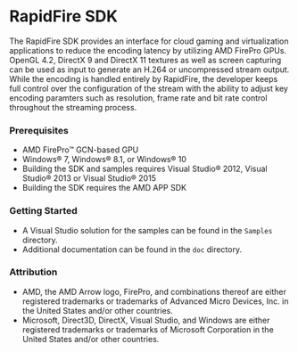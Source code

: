 # RapidFire SDK

The RapidFire SDK provides an interface for cloud gaming and virtualization applications to reduce the encoding latency by utilizing AMD FirePro GPUs. OpenGL 4.2, DirectX 9 and DirectX 11 textures as well as screen capturing can be used as input to generate an H.264 or uncompressed stream output. While the encoding is handled entirely by RapidFire, the developer keeps full control over the configuration of the stream with the ability to adjust key encoding paramters such as resolution, frame rate and bit rate control throughout the streaming process.

### Prerequisites
* AMD FirePro&trade; GCN-based GPU
* Windows&reg; 7, Windows&reg; 8.1, or Windows&reg; 10
* Building the SDK and samples requires Visual Studio&reg; 2012, Visual Studio&reg; 2013 or Visual Studio&reg; 2015
* Building the SDK requires the AMD APP SDK

### Getting Started
* A Visual Studio solution for the samples can be found in the `Samples` directory.
* Additional documentation can be found in the `doc` directory.

### Attribution
* AMD, the AMD Arrow logo, FirePro, and combinations thereof are either registered trademarks or trademarks of Advanced Micro Devices, Inc. in the United States and/or other countries.
* Microsoft, Direct3D, DirectX, Visual Studio, and Windows are either registered trademarks or trademarks of Microsoft Corporation in the United States and/or other countries.